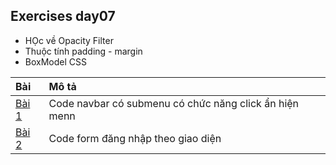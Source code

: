 ## Exercises day07

- HỌc về Opacity Filter
- Thuộc tính padding - margin
- BoxModel CSS

| Bài                                                             | Mô tả                                                  |
| :-------------------------------------------------------------- | :----------------------------------------------------- |
| [Bài 1](https://buiduong2.github.io/F8-offline/day07/ex01.html) | Code navbar có submenu có chức năng click ẩn hiện menn |
| [Bài 2](https://buiduong2.github.io/F8-offline/day07/ex02.html) | Code form đăng nhập theo giao diện                     |